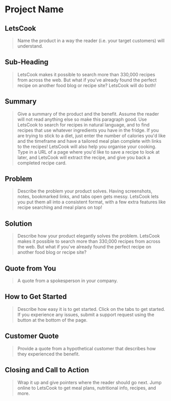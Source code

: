 # Project Name #

<!-- 
> This material was originally posted [here](http://www.quora.com/What-is-Amazons-approach-to-product-development-and-product-management). It is reproduced here for posterities sake.

There is an approach called "working backwards" that is widely used at Amazon. They work backwards from the customer, rather than starting with an idea for a product and trying to bolt customers onto it. While working backwards can be applied to any specific product decision, using this approach is especially important when developing new products or features.

For new initiatives a product manager typically starts by writing an internal press release announcing the finished product. The target audience for the press release is the new/updated product's customers, which can be retail customers or internal users of a tool or technology. Internal press releases are centered around the customer problem, how current solutions (internal or external) fail, and how the new product will blow away existing solutions.

If the benefits listed don't sound very interesting or exciting to customers, then perhaps they're not (and shouldn't be built). Instead, the product manager should keep iterating on the press release until they've come up with benefits that actually sound like benefits. Iterating on a press release is a lot less expensive than iterating on the product itself (and quicker!).

If the press release is more than a page and a half, it is probably too long. Keep it simple. 3-4 sentences for most paragraphs. Cut out the fat. Don't make it into a spec. You can accompany the press release with a FAQ that answers all of the other business or execution questions so the press release can stay focused on what the customer gets. My rule of thumb is that if the press release is hard to write, then the product is probably going to suck. Keep working at it until the outline for each paragraph flows. 

Oh, and I also like to write press-releases in what I call "Oprah-speak" for mainstream consumer products. Imagine you're sitting on Oprah's couch and have just explained the product to her, and then you listen as she explains it to her audience. That's "Oprah-speak", not "Geek-speak".

Once the project moves into development, the press release can be used as a touchstone; a guiding light. The product team can ask themselves, "Are we building what is in the press release?" If they find they're spending time building things that aren't in the press release (overbuilding), they need to ask themselves why. This keeps product development focused on achieving the customer benefits and not building extraneous stuff that takes longer to build, takes resources to maintain, and doesn't provide real customer benefit (at least not enough to warrant inclusion in the press release).
 -->
 
## LetsCook ##
  > Name the product in a way the reader (i.e. your target customers) will understand.

## Sub-Heading ##
  > LetsCook makes it possible to search more than 330,000 recipes from across the web. But what if you've already found the perfect recipe on another food blog or recipe site? LetsCook will do both!


## Summary ##
  > Give a summary of the product and the benefit. Assume the reader will not read anything else so make this paragraph good.
  Use LetsCook to search for recipes in natural language, and to find recipes that use whatever ingredients you have in the fridge. If you are trying to stick to a diet, just enter the number of calories you'd like and the timeframe and have a tailored meal plan complete with links to the recipes! LetsCook will also help you organise your cooking. Type in a URL of a page where you'd like to save a recipe to look at later, and LetsCook will extract the recipe, and give you back a completed recipe card. 

## Problem ##
  > Describe the problem your product solves.
  Having screenshots, notes, bookmarked links, and tabs open gets messy. LetsCook lets you put them all into a consistent format, with a few extra features like recipe searching and meal plans on top!

## Solution ##
  > Describe how your product elegantly solves the problem.
  LetsCook makes it possible to search more than 330,000 recipes from across the web. But what if you've already found the perfect recipe on another food blog or recipe site?

## Quote from You ##
  > A quote from a spokesperson in your company.

## How to Get Started ##
  > Describe how easy it is to get started.
  Click on the tabs to get started. If you experience any issues, submit a support request using the button at the bottom of the page.

## Customer Quote ##
  > Provide a quote from a hypothetical customer that describes how they experienced the benefit.

## Closing and Call to Action ##
  > Wrap it up and give pointers where the reader should go next.
  Jump online to LetsCook to get meal plans, nutritional info, recipes, and more.
